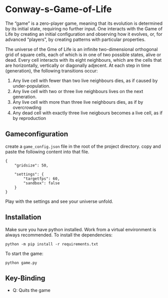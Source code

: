 # Conway-s-Game-of-Life
The “game” is a zero-player game, meaning that its evolution is determined by its initial state, requiring no further input. One interacts with the Game of Life by creating an initial configuration and observing how it evolves, or, for advanced “players”, by creating patterns with particular properties.

The universe of the Gme of Life is an infinite two-dimensional orthogonal grid of square cells, each of which is in one of two possible states, alive or dead.
Every cell interacts with its eight neighbours, which are the cells that are horizontally, vertically or diagonally adjecent.
At each step in time (generation), the following transitions occur:

1. Any live cell with fewer than two live neighbours dies, as if caused by under-population.
2. Any live cell with two or three live neighbours lives on the next generation.
3. Any live cell with more than three live neighbours dies, as if by overcrowding
4. Any dead cell with exactly three live neigbours becomes a live cell, as if by reproduction

## Gameconfiguration

create a `game_config.json` file in the root of the project directory.
copy and paste the following content into that file.

    {
        "gridsize": 50,

        "settings": {
            "targetfps": 60,
            "sandbox": false
        }
    }

Play with the settings and see your universe unfold.

## Installation

Make sure you have python installed. Work from a virtual environment is always recommended.
To install the dependencies:

    python -m pip install -r requirements.txt

To start the game:

    python game.py

## Key-Binding

 - Q: Quits the game